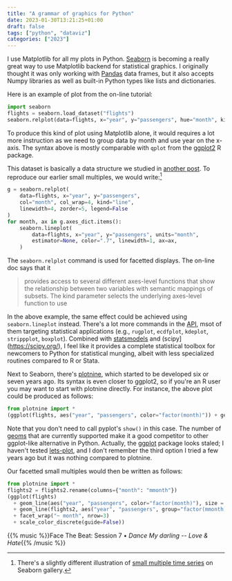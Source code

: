 ```yaml
---
title: "A grammar of graphics for Python"
date: 2023-01-30T13:21:25+01:00
draft: false
tags: ["python", "dataviz"]
categories: ["2023"]
---
```


I use Matplotlib for all my plots in Python. [Seaborn](https://seaborn.pydata.org/) is becoming a really great way to use Matplotlib backend for statistical graphics. I originally thought it was only working with [Pandas](https://pandas.pydata.org/) data frames, but it also accepts Numpy libraries as well as built-in Python types like lists and dictionaries.

Here is an example of plot from the on-line tutorial:

```python
import seaborn
flights = seaborn.load_dataset("flights")
seaborn.relplot(data=flights, x="year", y="passengers", hue="month", kind="line")
```

To produce this kind of plot using Matplotlib alone, it would requires a lot more instruction as we need to group data by month and use year on the x-axis. The syntax above is mostly comparable with `qplot` from the [ggplot2](https://ggplot2.tidyverse.org/) R package.

This dataset is basically a data structure we studied in [another post](https://aliquote.org/post/stata-plot-01/). To reproduce our earlier small multiples, we would write:[^1]

```python
g = seaborn.relplot(
    data=flights, x="year", y="passengers",
    col="month", col_wrap=4, kind="line",
    linewidth=4, zorder=5, legend=False
)
for month, ax in g.axes_dict.items():
    seaborn.lineplot(
        data=flights, x="year", y="passengers", units="month",
        estimator=None, color=".7", linewidth=1, ax=ax,
    )
```

The `seaborn.relplot` command is used for facetted displays. The on-line doc says that it

> provides access to several different axes-level functions that show the relationship between two variables with semantic mappings of subsets. The kind parameter selects the underlying axes-level function to use

In the above example, the same effect could be achieved using `seaborn.lineplot` instead. There's a lot more commands in the [API](https://seaborn.pydata.org/api.html), msot of them targeting statistical applications (e.g., `rugplot`, `ecdfplot`, `kdeplot`, `strippplot`, `boxplot`). Combined with [statsmodels](https://www.statsmodels.org/stable/index.html) and (scipy](https://scipy.org/), I feel like it provides a complete statistical toolbox for newcomers to Python for statistical munging, albeit with less specialized routines compared to R or Stata.

Next to Seaborn, there's [plotnine](https://plotnine.readthedocs.io/en/stable/), which started to be developed six or seven years ago. Its syntax is even closer to ggplot2, so if you're an R user you may want to start with plotnine directly. For instance, the above plot could be produced as follows:

```python
from plotnine import *
(ggplot(flights, aes("year", "passengers", color="factor(month)")) + geom_line())
```

Note that you don't need to call pyplot's `show()` in this case. The number of [geoms](https://plotnine.readthedocs.io/en/stable/api.html#geoms) that are currently supported make it a good competitor to other ggplot-like alternative in Python. Actually, the [ggplot](https://github.com/yhat/ggpy) package looks staled; I haven't tested [lets-plot](https://lets-plot.org/), and I don't remember the third option I tried a few years ago but it was nothing compared to plotnine.

Our facetted small multiples would then be written as follows:

```python
from plotnine import *
flights2 = flights2.rename(columns={"month": "mmonth"})
(ggplot(flights)
  + geom_line(aes("year", "passengers", color="factor(month)"), size = 3)
  + geom_line(flights2, aes("year", "passengers", group="factor(mmonth)"), color="grey")
  + facet_wrap("~ month", nrow=3)
  + scale_color_discrete(guide=False))
```

{{% music %}}Face The Beat: Session 7 • _Dance My darling -- Love & Hate_{{% /music %}}

[^1]: There's a slightly different illustration of [small multiple time series](https://seaborn.pydata.org/examples/timeseries_facets.html) on Seaborn gallery.
